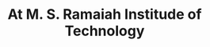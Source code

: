 ---
title: At M. S. Ramaiah Institude of Technology
order: 3
link: //nitinjsanket.wix.com/home
img: /assets/img/msritlogo.png
---
